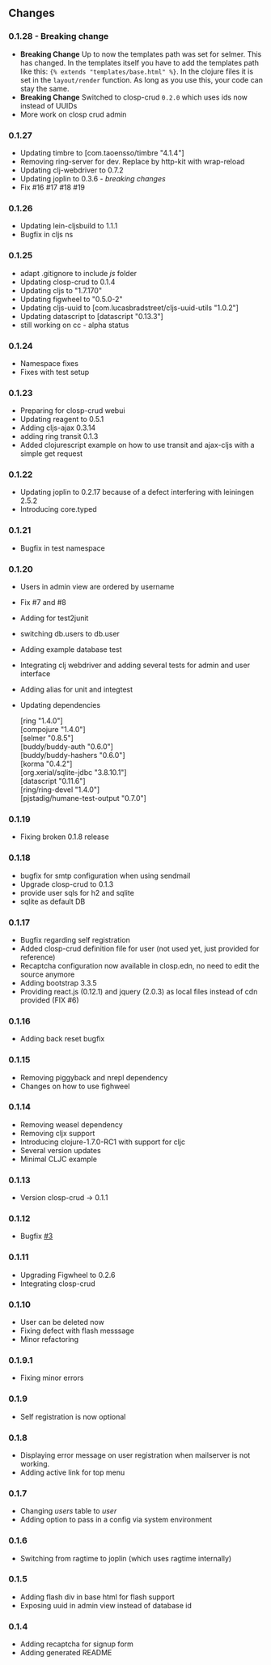 
## Changes

### 0.1.28 - Breaking change 

* **Breaking Change** Up to now the templates path was set for selmer. This has changed. In the templates itself
you have to add the templates path like this: `{% extends "templates/base.html" %}`. In the clojure files it is set
in the `layout/render` function. As long as you use this, your code can stay the same.
* **Breaking Change** Switched to closp-crud `0.2.0` which uses ids now instead of UUIDs
* More work on closp crud admin


### 0.1.27

* Updating timbre to [com.taoensso/timbre "4.1.4"]
* Removing ring-server for dev. Replace by http-kit with wrap-reload
* Updating clj-webdriver to 0.7.2
* Updating joplin to 0.3.6 - *breaking changes*
* Fix #16 #17 #18 #19

### 0.1.26
* Updating lein-cljsbuild to 1.1.1
* Bugfix in cljs ns

### 0.1.25

* adapt .gitignore to include _js_ folder
* Updating closp-crud to 0.1.4
* Updating cljs to "1.7.170"
* Updating figwheel to "0.5.0-2"
* Updating cljs-uuid to [com.lucasbradstreet/cljs-uuid-utils "1.0.2"]
* Updating datascript to [datascript "0.13.3"]
* still working on cc - alpha status

### 0.1.24

* Namespace fixes
* Fixes with test setup

### 0.1.23

* Preparing for closp-crud webui
* Updating reagent to 0.5.1
* Adding cljs-ajax 0.3.14
* adding ring transit 0.1.3
* Added clojurescript example on how to use transit and ajax-cljs with a simple get request

### 0.1.22

* Updating joplin to 0.2.17 because of a defect interfering with leiningen 2.5.2
* Introducing core.typed

### 0.1.21

* Bugfix in test namespace

### 0.1.20

* Users in admin view are ordered by username
* Fix #7 and #8
* Adding for test2junit
* switching db.users to db.user
* Adding example database test
* Integrating clj webdriver and adding several tests for admin and user interface
* Adding alias for unit and integtest
* Updating dependencies

    [ring "1.4.0"]  
    [compojure "1.4.0"]  
    [selmer "0.8.5"]    
    [buddy/buddy-auth "0.6.0"]  
    [buddy/buddy-hashers "0.6.0"]  
    [korma "0.4.2"]   
    [org.xerial/sqlite-jdbc "3.8.10.1"]  
    [datascript "0.11.6"]  
    [ring/ring-devel "1.4.0"]  
    [pjstadig/humane-test-output "0.7.0"]  



### 0.1.19

* Fixing broken 0.1.8 release

### 0.1.18

* bugfix for smtp configuration when using sendmail
* Upgrade closp-crud to 0.1.3
* provide user sqls for h2 and sqlite
* sqlite as default DB

### 0.1.17

* Bugfix regarding self registration
* Added closp-crud definition file for user (not used yet, just provided for reference)
* Recaptcha configuration now available in closp.edn, no need to edit the source anymore
* Adding bootstrap 3.3.5
* Providing react.js (0.12.1) and jquery (2.0.3) as local files instead of cdn provided (FIX #6)

### 0.1.16

* Adding back reset bugfix

### 0.1.15

* Removing piggyback and nrepl dependency
* Changes on how to use fighweel

### 0.1.14

* Removing weasel dependency
* Removing cljx support
* Introducing clojure-1.7.0-RC1 with support for cljc
* Several version updates
* Minimal CLJC example

### 0.1.13

* Version closp-crud -> 0.1.1

### 0.1.12

* Bugfix [#3](/../../issues/3)

### 0.1.11

* Upgrading Figwheel to 0.2.6
* Integrating closp-crud

### 0.1.10

* User can be deleted now
* Fixing defect with flash messsage
* Minor refactoring

### 0.1.9.1

* Fixing minor errors

### 0.1.9

* Self registration is now optional

### 0.1.8

* Displaying error message on user registration when mailserver is not working.
* Adding active link for top menu

### 0.1.7

* Changing _users_ table to _user_
* Adding option to pass in a config via system environment

### 0.1.6

* Switching from ragtime to joplin (which uses ragtime internally)

### 0.1.5

* Adding flash div in base html for flash support
* Exposing uuid in admin view instead of database id

### 0.1.4
 
* Adding recaptcha for signup form
* Adding generated README